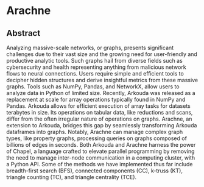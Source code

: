 # Arachne

## Abstract
Analyzing massive-scale networks, or graphs, presents significant challenges due to their vast size and the growing need for user-friendly and productive analytic tools. Such graphs hail from diverse fields such as cybersecurity and health representing anything from malicious network flows to neural connections. Users require simple and efficient tools to decipher hidden structures and derive insightful metrics from these massive graphs. Tools such as NumPy, Pandas, and NetworkX, allow users to analyze data in Python of limited size. Recently, Arkouda was released as a replacement at scale for array operations typically found in NumPy and Pandas. Arkouda allows for efficient execution of array tasks for datasets terabytes in size. Its operations on tabular data, like reductions and scans, differ from the often irregular nature of operations on graphs. Arachne, an extension to Arkouda, bridges this gap by seamlessly transforming Arkouda dataframes into graphs. Notably, Arachne can manage complex graph types, like property graphs, processing queries on graphs composed of billions of edges in seconds. Both Arkouda and Arachne harness the power of Chapel, a language crafted to elevate parallel programming by removing the need to manage inter-node communication in a computing cluster, with a Python API. Some of the methods we have implemented thus far include breadth-first search (BFS), connected components (CC), k-truss (KT), triangle counting (TC), and triangle centrality (TCE).